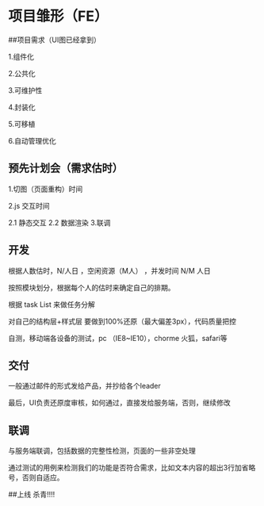 ﻿  # 项目雏形（FE）


  ##项目需求（UI图已经拿到）


  1.组件化

  2.公共化

  3.可维护性

  4.封装化

  5.可移植

  6.自动管理优化


  ## 预先计划会（需求估时）


  1.切图（页面重构）时间

  2.js 交互时间

   2.1 静态交互
   2.2 数据渲染
   3.联调


  ## 开发

  根据人数估时，N/人日  ，空闲资源（M人） ，并发时间  N/M 人日

  按照模块划分，根据每个人的估时来确定自己的排期。

  根据 task List 来做任务分解

  对自己的结构层+样式层 要做到100%还原（最大偏差3px），代码质量把控

  自测，移动端各设备的测试，pc （IE8~IE10），chorme 火狐，safari等


  ## 交付

   一般通过邮件的形式发给产品，并抄给各个leader

  最后，UI负责还原度审核，如何通过，直接发给服务端，否则，继续修改


  ## 联调

  与服务端联调，包括数据的完整性检测，页面的一些非空处理

  通过测试的用例来检测我们的功能是否符合需求，比如文本内容的超出3行加省略号，否则自适应。


  ##上线
  杀青!!!!

